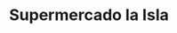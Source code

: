 ---
title: "Supermercado la Isla"
url: /palmas-del-socorro/supermercado-la-isla/
shop: Supermarkt
---